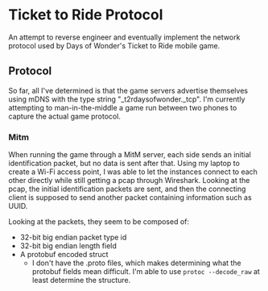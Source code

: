 Ticket to Ride Protocol
===

An attempt to reverse engineer and eventually implement the network protocol used by
Days of Wonder's Ticket to Ride mobile game.

Protocol
---
So far, all I've determined is that the game servers advertise themselves using
mDNS with the type string "_t2rdaysofwonder._tcp".
I'm currently attempting to man-in-the-middle a game run between two phones to capture the actual
game protocol.

### Mitm
When running the game through a MitM server, each side sends an initial identification packet,
but no data is sent after that.
Using my laptop to create a Wi-Fi access point, I was able to let the instances connect to each other
directly while still getting a pcap through Wireshark.
Looking at the pcap, the initial identification packets are sent, and then the connecting client is supposed
to send another packet containing information such as UUID.

Looking at the packets, they seem to be composed of:
- 32-bit big endian packet type id
- 32-bit big endian length field
- A protobuf encoded struct
  - I don't have the .proto files, which makes determining what the protobuf fields mean difficult.
    I'm able to use `protoc --decode_raw` at least determine the structure.
